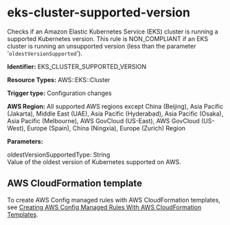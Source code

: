 # eks\-cluster\-supported\-version<a name="eks-cluster-supported-version"></a>

Checks if an Amazon Elastic Kubernetes Service \(EKS\) cluster is running a supported Kubernetes version\. This rule is NON\_COMPLIANT if an EKS cluster is running an unsupported version \(less than the parameter '`oldestVersionSupported`'\)\. 

**Identifier:** EKS\_CLUSTER\_SUPPORTED\_VERSION

**Resource Types:** AWS::EKS::Cluster

**Trigger type:** Configuration changes

**AWS Region:** All supported AWS regions except China \(Beijing\), Asia Pacific \(Jakarta\), Middle East \(UAE\), Asia Pacific \(Hyderabad\), Asia Pacific \(Osaka\), Asia Pacific \(Melbourne\), AWS GovCloud \(US\-East\), AWS GovCloud \(US\-West\), Europe \(Spain\), China \(Ningxia\), Europe \(Zurich\) Region

**Parameters:**

oldestVersionSupportedType: String  
Value of the oldest version of Kubernetes supported on AWS\.

## AWS CloudFormation template<a name="w2aac12c33c15b9d273c17"></a>

To create AWS Config managed rules with AWS CloudFormation templates, see [Creating AWS Config Managed Rules With AWS CloudFormation Templates](aws-config-managed-rules-cloudformation-templates.md)\.